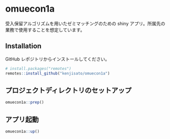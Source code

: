 
# omuecon1a

<!-- badges: start -->
<!-- badges: end -->

受入保留アルゴリズムを用いたゼミマッチングのための shiny アプリ。所属先の業務で使用することを想定しています。

## Installation

GitHub レポジトリからインストールしてください。

``` r
# install.packages("remotes")
remotes::install_github("kenjisato/omuecon1a")
```

## プロジェクトディレクトリのセットアップ

``` r
omuecon1a::prep()
```


## アプリ起動

``` r
omuecon1a::up()
```


